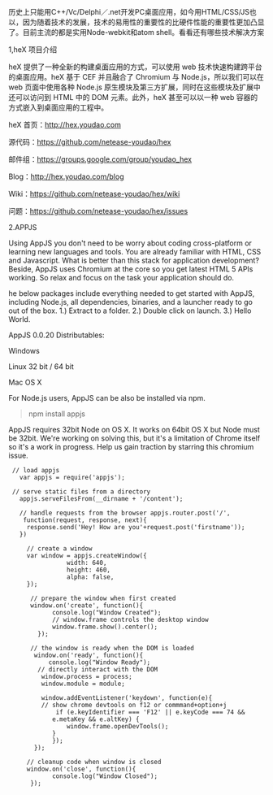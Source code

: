 历史上只能用C++/Vc/Delphi／.net开发PC桌面应用，如今用HTML/CSS/JS也以，因为随着技术的发展，技术的易用性的重要性的比硬件性能的重要性更加凸显了。目前主流的都是实用Node-webkit和atom shell。看看还有哪些技术解决方案

1,heX 项目介绍

heX 提供了一种全新的构建桌面应用的方式，可以使用 web 技术快速构建跨平台的桌面应用。heX 基于 CEF 并且融合了 Chromium 与 Node.js，所以我们可以在 web 页面中使用各种 Node.js 原生模块及第三方扩展，同时在这些模块及扩展中还可以访问到 HTML 中的 DOM 元素。此外，heX 甚至可以以一种 web 容器的方式嵌入到桌面应用的工程中。 

heX 首页：http://hex.youdao.com

源代码：https://github.com/netease-youdao/hex

邮件组：https://groups.google.com/group/youdao_hex

Blog：http://hex.youdao.com/blog

Wiki：https://github.com/netease-youdao/hex/wiki

问题：https://github.com/netease-youdao/hex/issues

2.APPJS

Using AppJS you don't need to be worry about coding cross-platform or learning new languages and tools. You are already familiar with HTML, CSS and Javascript. What is better than this stack for application development? Beside, AppJS uses Chromium at the core so you get latest HTML 5 APIs working. So relax and focus on the task your application should do.

he below packages include everything needed to get started with AppJS, including Node.js, all dependencies, binaries, and a launcher ready to go out of the box. 1.) Extract to a folder. 2.) Double click on launch. 3.) Hello World.

AppJS 0.0.20 Distributables:

Windows

Linux 32 bit / 64 bit

Mac OS X

For Node.js users, AppJS can be also be installed via npm.

>npm install appjs

AppJS requires 32bit Node on OS X. It works on 64bit OS X but Node must be 32bit. We're working on solving this, but it's a limitation of Chrome itself so it's a work in progress. Help us gain traction by starring this chromium issue.


     // load appjs
       var appjs = require('appjs'); 
   
     // serve static files from a directory  
       appjs.serveFilesFrom(__dirname + '/content'); 
    
       // handle requests from the browser appjs.router.post('/',
        function(request, response, next){
         response.send('Hey! How are you'+request.post('firstname')); 
       })   
  
         // create a window 
         var window = appjs.createWindow({ 
                    width: 640,
                    height: 460, 
                    alpha: false, 
         });
         
          // prepare the window when first created   
          window.on('create', function(){ 
                console.log("Window Created"); 
                // window.frame controls the desktop window 
                window.frame.show().center();
            }); 
        
          // the window is ready when the DOM is loaded  
           window.on('ready', function(){ 
               console.log("Window Ready"); 
            // directly interact with the DOM
             window.process = process;
             window.module = module; 
           
             window.addEventListener('keydown', function(e){
             // show chrome devtools on f12 or commmand+option+j 
                 if (e.keyIdentifier === 'F12' || e.keyCode === 74 && 
                e.metaKey && e.altKey) { 
                    window.frame.openDevTools(); 
                } 
                });
           });

         // cleanup code when window is closed
         window.on('close', function(){ 
                console.log("Window Closed"); 
          });
